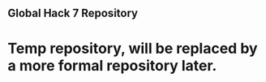 ## Global Hack 7 Repository


# Temp repository, will be replaced by a more formal repository later.